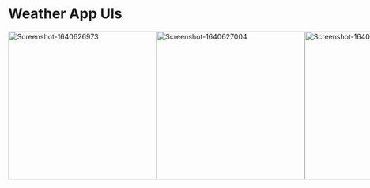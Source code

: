 # Weather App UIs
<div style="display:flex; flex-direction: row;">
<img src="https://i.ibb.co/rkSnLvs/Screenshot-1640626973.png" alt="Screenshot-1640626973" border="0" width="300">
<img src="https://i.ibb.co/54v4vwL/Screenshot-1640627004.png" alt="Screenshot-1640627004" border="0" width="300">
<img src="https://i.ibb.co/vm1LFHL/Screenshot-1640627025.png" alt="Screenshot-1640627025" border="0" width="300" >
</div>
